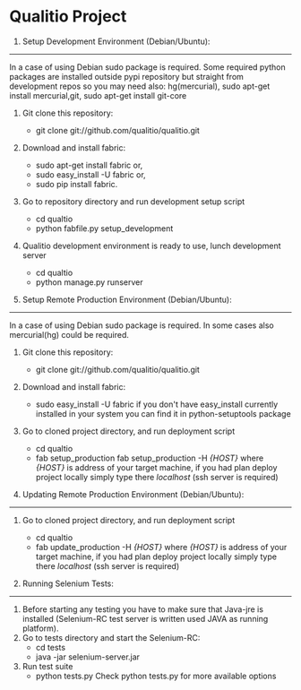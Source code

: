 Qualitio Project
================

1. Setup Development Environment (Debian/Ubuntu): 
-------------------------------------------------

In a case of using Debian sudo package is required. Some required
python packages are installed outside pypi repository but straight
from development repos so you may need also: hg(mercurial), sudo apt-get install mercurial,git, sudo apt-get install git-core
   

1. Git clone this repository:
   * git clone git://github.com/qualitio/qualitio.git 

1. Download and install fabric:
   * sudo apt-get install fabric or,
   * sudo easy_install -U fabric or,
   * sudo pip install fabric.

1. Go to repository directory and run development setup script
   * cd qualtio
   * python fabfile.py setup_development

1. Qualitio development environment is ready to use, lunch development
server
   * cd qualtio
   * python manage.py runserver

2. Setup Remote Production Environment (Debian/Ubuntu): 
-------------------------------------------------

In a case of using Debian sudo package is required. In some cases also
mercurial(hg) could be required.

1. Git clone this repository:
   * git clone git://github.com/qualitio/qualitio.git 
1. Download and install fabric:
   * sudo easy_install -U fabric
   if you don't have easy_install currently installed in your system
   you can find it in python-setuptools package
1. Go to cloned project directory, and run deployment script
   * cd qualtio
   * fab setup_production fab setup_production -H _{HOST}_
   where _{HOST}_ is address of your target machine, if you had plan
   deploy project locally simply type there _localhost_ (ssh server is
   required)

3. Updating Remote Production Environment (Debian/Ubuntu):
-------------------------------------------------
1. Go to cloned project directory, and run deployment script
   * cd qualtio
   * fab update_production -H _{HOST}_
   where _{HOST}_ is address of your target machine, if you had plan
   deploy project locally simply type there _localhost_ (ssh server is
   required)


4. Running Selenium Tests:
-------------------------------------------------
1. Before starting any testing you have to make sure that Java-jre is
installed (Selenium-RC test server is written used JAVA as running
platform).
1. Go to tests directory and start the Selenium-RC:
   * cd tests
   * java -jar selenium-server.jar
1. Run test suite 
   * python tests.py
   Check python tests.py for more available options

